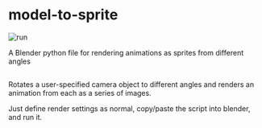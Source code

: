 # model-to-sprite
![run](https://user-images.githubusercontent.com/63424655/155032956-3a35c1c4-3333-4600-984f-f45da9b04c4d.gif)

A Blender python file for rendering animations as sprites from different angles

##

Rotates a user-specified camera object to different angles and renders an animation from each as a series of images.

Just define render settings as normal, copy/paste the script into blender, and run it.

